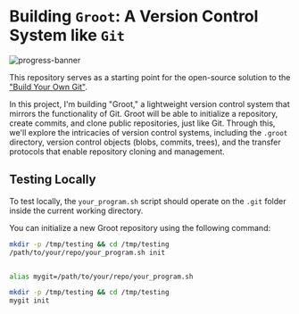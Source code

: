 # Building `Groot`: A Version Control System like `Git`

![progress-banner](https://backend.codecrafters.io/progress/git/4cf025bd-885f-4546-ac5a-c78a1bb8270e)

This repository serves as a starting point for the open-source solution to the ["Build Your Own Git"](https://git-scm.com/).

In this project, I'm building "Groot," a lightweight version control system that mirrors the functionality of Git. Groot will be able to initialize a repository, create commits, and clone public repositories, just like Git. Through this, we'll explore the intricacies of version control systems, including the `.groot` directory, version control objects (blobs, commits, trees), and the transfer protocols that enable repository cloning and management.

## Testing Locally

To test locally, the `your_program.sh` script should operate on the `.git` folder inside the current working directory.

You can initialize a new Groot repository using the following command:

```sh
mkdir -p /tmp/testing && cd /tmp/testing
/path/to/your/repo/your_program.sh init


alias mygit=/path/to/your/repo/your_program.sh

mkdir -p /tmp/testing && cd /tmp/testing
mygit init
```

